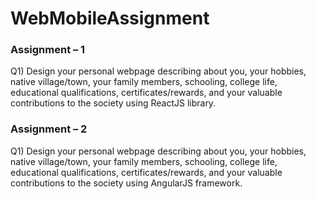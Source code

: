 # WebMobileAssignment

### Assignment – 1
Q1) Design your personal webpage describing about you, your hobbies, native 
village/town, your family members, schooling, college life, educational qualifications, 
certificates/rewards, and your valuable contributions to the society using ReactJS 
library.
### Assignment – 2
Q1) Design your personal webpage describing about you, your hobbies, native 
village/town, your family members, schooling, college life, educational qualifications, 
certificates/rewards, and your valuable contributions to the society using AngularJS 
framework.